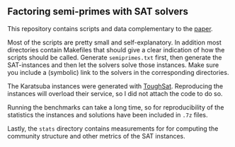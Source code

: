 ## Factoring semi-primes with SAT solvers

This repository contains scripts and data complementary to the
[paper](#TODO).

Most of the scripts are pretty small and self-explanatory.  In
addition most directories contain Makefiles that should give a clear
indication of how the scripts should be called.  Generate
`semiprimes.txt` first, then generate the SAT-instances and then let
the solvers solve those instances.  Make sure you include a (symbolic)
link to the solvers in the corresponding directories.

The Karatsuba instances were generated with
[ToughSat](https://toughsat.appspot.com/).  Reproducing the instances
will overload their service, so I did not attach the code to do so.

Running the benchmarks can take a long time, so for reproducibility of
the statistics the instances and solutions have been included in `.7z`
files.

Lastly, the `stats` directory contains measurements for for computing
the community structure and other metrics of the SAT instances.
